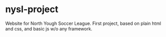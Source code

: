 # nysl-project
Website for North Yough Soccer League. First project, based on plain html and css, and basic js w/o any framework.
